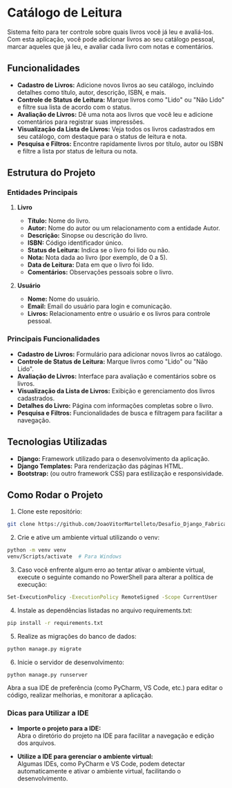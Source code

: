 # Catálogo de Leitura

Sistema feito para ter controle sobre quais livros você já leu e avaliá-los. Com esta aplicação, você pode adicionar livros ao seu catálogo pessoal, marcar aqueles que já leu, e avaliar cada livro com notas e comentários.

## Funcionalidades

- **Cadastro de Livros:** Adicione novos livros ao seu catálogo, incluindo detalhes como título, autor, descrição, ISBN, e mais.
- **Controle de Status de Leitura:** Marque livros como "Lido" ou "Não Lido" e filtre sua lista de acordo com o status.
- **Avaliação de Livros:** Dê uma nota aos livros que você leu e adicione comentários para registrar suas impressões.
- **Visualização da Lista de Livros:** Veja todos os livros cadastrados em seu catálogo, com destaque para o status de leitura e nota.
- **Pesquisa e Filtros:** Encontre rapidamente livros por título, autor ou ISBN e filtre a lista por status de leitura ou nota.
  
## Estrutura do Projeto

### Entidades Principais

1. **Livro**
   - **Título:** Nome do livro.
   - **Autor:** Nome do autor ou um relacionamento com a entidade Autor.
   - **Descrição:** Sinopse ou descrição do livro.
   - **ISBN:** Código identificador único.
   - **Status de Leitura:** Indica se o livro foi lido ou não.
   - **Nota:** Nota dada ao livro (por exemplo, de 0 a 5).
   - **Data de Leitura:** Data em que o livro foi lido.
   - **Comentários:** Observações pessoais sobre o livro.

2. **Usuário**
   - **Nome:** Nome do usuário.
   - **Email:** Email do usuário para login e comunicação.
   - **Livros:** Relacionamento entre o usuário e os livros para controle pessoal.

### Principais Funcionalidades

- **Cadastro de Livros:** Formulário para adicionar novos livros ao catálogo.
- **Controle de Status de Leitura:** Marque livros como "Lido" ou "Não Lido".
- **Avaliação de Livros:** Interface para avaliação e comentários sobre os livros.
- **Visualização da Lista de Livros:** Exibição e gerenciamento dos livros cadastrados.
- **Detalhes do Livro:** Página com informações completas sobre o livro.
- **Pesquisa e Filtros:** Funcionalidades de busca e filtragem para facilitar a navegação.

## Tecnologias Utilizadas

- **Django:** Framework utilizado para o desenvolvimento da aplicação.
- **Django Templates:** Para renderização das páginas HTML.
- **Bootstrap:** (ou outro framework CSS) para estilização e responsividade.

## Como Rodar o Projeto

1. Clone este repositório:
```sh
git clone https://github.com/JoaoVitorMartelleto/Desafio_Django_Fabrica_24.2
```
   
2. Crie e ative um ambiente virtual utilizando o venv:

```sh
python -m venv venv
venv/Scripts/activate  # Para Windows
```

3. Caso você enfrente algum erro ao tentar ativar o ambiente virtual, execute o seguinte comando no PowerShell para alterar a política de execução:
```sh
Set-ExecutionPolicy -ExecutionPolicy RemoteSigned -Scope CurrentUser
```
4. Instale as dependências listadas no arquivo requirements.txt:
```sh
pip install -r requirements.txt
```
5. Realize as migrações do banco de dados:
```sh
python manage.py migrate
```
6. Inicie o servidor de desenvolvimento:
```sh
python manage.py runserver
```
Abra a sua IDE de preferência (como PyCharm, VS Code, etc.) para editar o código, realizar melhorias, e monitorar a aplicação.

### Dicas para Utilizar a IDE

- **Importe o projeto para a IDE:**  
  Abra o diretório do projeto na IDE para facilitar a navegação e edição dos arquivos.

- **Utilize a IDE para gerenciar o ambiente virtual:**  
  Algumas IDEs, como PyCharm e VS Code, podem detectar automaticamente e ativar o ambiente virtual, facilitando o desenvolvimento.

